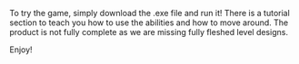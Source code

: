 To try the game, simply download the .exe file and run it! There is a tutorial section to teach you how to use the abilities and how to move around. The product is not fully complete as we are missing fully fleshed level designs.

Enjoy!
